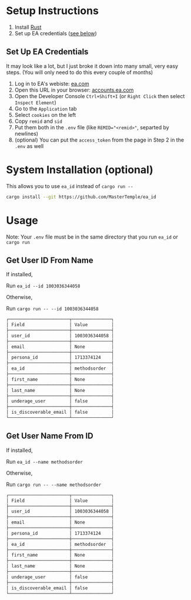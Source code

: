 # Setup Instructions

1. Install [Rust](https://www.rust-lang.org/tools/install)
2. Set up EA credentials ([see below](#set-up-ea-credentials))

## Set Up EA Credentials

It may look like a lot, but I just broke it down into many small, very easy steps.
(You will only need to do this every couple of months)

1. Log in to EA's webiste: [ea.com](https://www.ea.com/)
2. Open this URL in your browser: [accounts.ea.com](https://accounts.ea.com/connect/auth?client_id=ORIGIN_JS_SDK&response_type=token&redirect_uri=nucleus:rest&prompt=none&release_type=prod)
3. Open the Developer Console `Ctrl+Shift+I` (or `Right Click` then select `Inspect Element`)
4. Go to the `Application` tab
5. Select `cookies` on the left
6. Copy `remid` and `sid`
7. Put them both in the `.env` file (like `REMID="<remid>"`, separted by newlines)
8. (optional) You can put the `access_token` from the page in Step 2 in the `.env` as well

# System Installation (optional)

This allows you to use `ea_id` instead of `cargo run --`

```bash
cargo install --git https://github.com/MasterTemple/ea_id
```

# Usage

Note: Your `.env` file must be in the same directory that you run `ea_id` or `cargo run`

## Get User ID From Name

If installed,

Run `ea_id --id 1003036344058`

Otherwise,

Run `cargo run -- --id 1003036344058`

```md
┌───────────────────────┬───────────────┐
│ Field                 │ Value         │
├───────────────────────┼───────────────┤
│ user_id               │ 1003036344058 │
├───────────────────────┼───────────────┤
│ email                 │ None          │
├───────────────────────┼───────────────┤
│ persona_id            │ 1713374124    │
├───────────────────────┼───────────────┤
│ ea_id                 │ methodsorder  │
├───────────────────────┼───────────────┤
│ first_name            │ None          │
├───────────────────────┼───────────────┤
│ last_name             │ None          │
├───────────────────────┼───────────────┤
│ underage_user         │ false         │
├───────────────────────┼───────────────┤
│ is_discoverable_email │ false         │
└───────────────────────┴───────────────┘
```

## Get User Name From ID

If installed,

Run `ea_id --name methodsorder`

Otherwise,

Run `cargo run -- --name methodsorder`

```md
┌───────────────────────┬───────────────┐
│ Field                 │ Value         │
├───────────────────────┼───────────────┤
│ user_id               │ 1003036344058 │
├───────────────────────┼───────────────┤
│ email                 │ None          │
├───────────────────────┼───────────────┤
│ persona_id            │ 1713374124    │
├───────────────────────┼───────────────┤
│ ea_id                 │ methodsorder  │
├───────────────────────┼───────────────┤
│ first_name            │ None          │
├───────────────────────┼───────────────┤
│ last_name             │ None          │
├───────────────────────┼───────────────┤
│ underage_user         │ false         │
├───────────────────────┼───────────────┤
│ is_discoverable_email │ false         │
└───────────────────────┴───────────────┘
```
